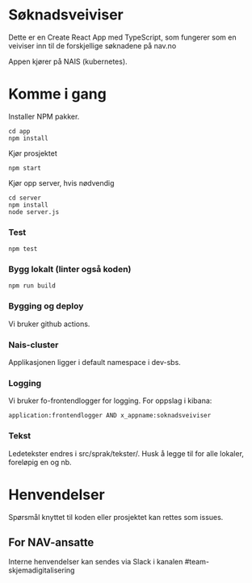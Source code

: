 # Søknadsveiviser
Dette er en Create React App med TypeScript, som fungerer som en veiviser inn til de forskjellige søknadene på nav.no

Appen kjører på NAIS (kubernetes).

# Komme i gang

Installer NPM pakker.

```
cd app
npm install
```

Kjør prosjektet

```
npm start
```

Kjør opp server, hvis nødvendig
```
cd server
npm install
node server.js
```

### Test 
```
npm test
```

### Bygg lokalt (linter også koden)
```
npm run build
```

### Bygging og deploy
Vi bruker github actions.

### Nais-cluster
Applikasjonen ligger i default namespace i dev-sbs.

### Logging

Vi bruker fo-frontendlogger for logging. For oppslag i kibana:

```
application:frontendlogger AND x_appname:soknadsveiviser
```

### Tekst

Ledetekster endres i src/sprak/tekster/<lokale-navn>. Husk å legge til for alle lokaler, 
foreløpig en og nb.

# Henvendelser

Spørsmål knyttet til koden eller prosjektet kan rettes som issues.

## For NAV-ansatte

Interne henvendelser kan sendes via Slack i kanalen #team-skjemadigitalisering
